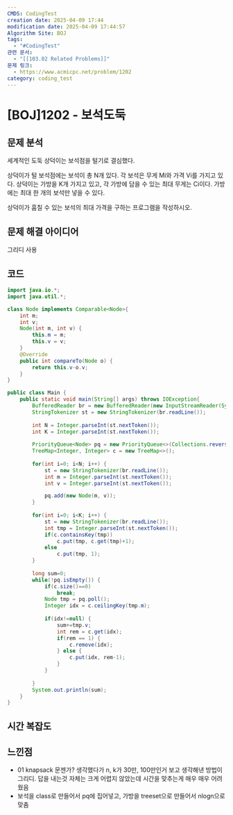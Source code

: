 ```yaml
---
CMDS: CodingTest
creation date: 2025-04-09 17:44
modification date: 2025-04-09 17:44:57
Algorithm Site: BOJ
tags:
  - "#CodingTest"
관련 문서:
  - "[[103.02 Related Problems]]"
문제 링크:
  - https://www.acmicpc.net/problem/1202
category: coding_test
---
```


# \[BOJ]1202 - 보석도둑

## 문제 분석

세계적인 도둑 상덕이는 보석점을 털기로 결심했다.

상덕이가 털 보석점에는 보석이 총 N개 있다. 각 보석은 무게 Mi와 가격 Vi를 가지고 있다. 상덕이는 가방을 K개 가지고 있고, 각 가방에 담을 수 있는 최대 무게는 Ci이다. 가방에는 최대 한 개의 보석만 넣을 수 있다.

상덕이가 훔칠 수 있는 보석의 최대 가격을 구하는 프로그램을 작성하시오.

## 문제 해결 아이디어
그리디 사용

## 코드
```java
import java.io.*;
import java.util.*;

class Node implements Comparable<Node>{
	int m;
	int v;
	Node(int m, int v) {
		this.m = m;
		this.v = v;
	}
	@Override
	public int compareTo(Node o) {
		return this.v-o.v;
	}
}

public class Main {
	public static void main(String[] args) throws IOException{
		BufferedReader br = new BufferedReader(new InputStreamReader(System.in));
		StringTokenizer st = new StringTokenizer(br.readLine());
		
		int N = Integer.parseInt(st.nextToken());
		int K = Integer.parseInt(st.nextToken());
		
		PriorityQueue<Node> pq = new PriorityQueue<>(Collections.reverseOrder());
		TreeMap<Integer, Integer> c = new TreeMap<>();
		
		for(int i=0; i<N; i++) {
			st = new StringTokenizer(br.readLine());
			int m = Integer.parseInt(st.nextToken());
			int v = Integer.parseInt(st.nextToken());

			pq.add(new Node(m, v));
		}
		
		for(int i=0; i<K; i++) {
			st = new StringTokenizer(br.readLine());
			int tmp = Integer.parseInt(st.nextToken());
			if(c.containsKey(tmp))
				c.put(tmp, c.get(tmp)+1);
			else
				c.put(tmp, 1);
		}
		
		long sum=0;
		while(!pq.isEmpty()) {
			if(c.size()==0)
				break;
			Node tmp = pq.poll();
			Integer idx = c.ceilingKey(tmp.m);
			
			if(idx!=null) {
				sum+=tmp.v;
				int rem = c.get(idx);
				if(rem == 1) {
					c.remove(idx);
				} else {
					c.put(idx, rem-1);
				}
			}
			
		}
		System.out.println(sum);
	}
}
```

## 시간 복잡도


## 느낀점
- 01 knapsack 문젠가? 생각했다가 n, k가 30만, 100만인거 보고 생각해낸 방법이 그리디. 답을 내는것 자체는 크게 어렵지 않았는데 시간을 맞추는게 매우 매우 어려웠음
- 보석을 class로 만들어서 pq에 집어넣고, 가방을 treeset으로 만들어서 nlogn으로 맞춤